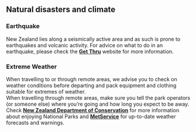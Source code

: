 ## Natural disasters and climate

### **Earthquake**

New Zealand lies along a seismically active area and as such is prone to earthquakes and volcanic activity. For advice on what to do in an earthquake, please check the [**Get Thru**](https://getthru.govt.nz/) website for more information.

### **Extreme Weather**

When travelling to or through remote areas, we advise you to check on weather conditions before departing and pack equipment and clothing suitable for extremes of weather.  
When travelling through remote areas, make sure you tell the park operators (or someone else) where you’re going and how long you expect to be away. Check [**New Zealand Department of Conservation**](http://www.doc.govt.nz/) for more information about enjoying National Parks and [**MetService**](http://www.metservice.com/national/index) for up-to-date weather forecasts and warnings.